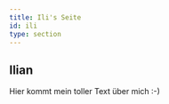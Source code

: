 ```yaml
---
title: Ili's Seite
id: ili
type: section
---
```


<h2>Ilian</h2>
<p>Hier kommt mein toller Text über mich :-)</p>

